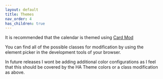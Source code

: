```yaml
---
layout: default
title: Themes
nav_order: 4
has_children: true
---
```


It is recommended that the calendar is themed using [Card Mod](https://github.com/thomasloven/lovelace-card-mod)

You can find all of the possible classes for modification by using the element picker in the development tools of your browser.

In future releases I wont be adding additional color configurations as I feel that this should be covered by the HA Theme colors or a class modification as above.
